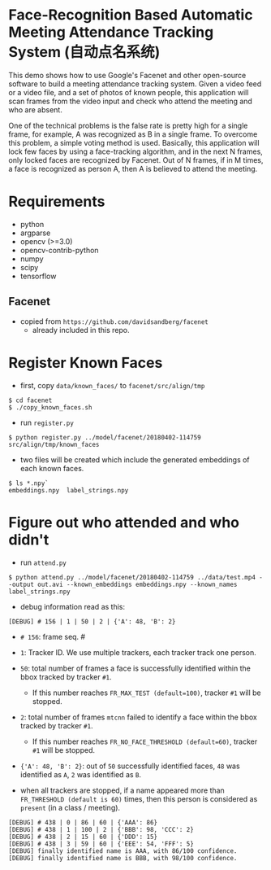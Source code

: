 # Face-Recognition Based Automatic Meeting Attendance Tracking System (自动点名系统)

This demo shows how to use Google's Facenet and other open-source software to build a meeting attendance tracking system. Given a video feed or a video file, and a set of photos of known people, this application will scan frames from the video input and check who attend the meeting and who are absent.

One of the technical problems is the false rate is pretty high for a single frame, for example, A was recognized as B in a single frame. To overcome this problem, a simple voting method is used. Basically, this application will lock few faces by using a face-tracking algorithm, and in the next N frames, only locked faces are recognized by Facenet. Out of N frames, if in M times, a face is recognized as person A, then A is believed to attend the meeting. 

# Requirements

* python
* argparse
* opencv (>=3.0)
* opencv-contrib-python
* numpy
* scipy
* tensorflow

## Facenet

* copied from `https://github.com/davidsandberg/facenet`
  * already included in this repo.

# Register Known Faces

* first, copy `data/known_faces/` to `facenet/src/align/tmp`
```
$ cd facenet
$ ./copy_known_faces.sh
```

* run `register.py`
```
$ python register.py ../model/facenet/20180402-114759 src/align/tmp/known_faces
```

* two files will be created which include the generated embeddings of each known faces.
```
$ ls *.npy`
embeddings.npy	label_strings.npy
```

# Figure out who attended and who didn't

* run `attend.py`

`$ python attend.py ../model/facenet/20180402-114759 ../data/test.mp4 --output out.avi --known_embeddings embeddings.npy --known_names label_strings.npy`

* debug information read as this:
```
[DEBUG] # 156 | 1 | 50 | 2 | {'A': 48, 'B': 2}
```
* `# 156`: frame seq. #
* `1`: Tracker ID. We use multiple trackers, each tracker track one person.
* `50`: total number of frames a face is successfully identified within the bbox tracked by tracker `#1`.
  * If this number reaches `FR_MAX_TEST (default=100)`, tracker `#1` will be stopped.
* `2`: total number of frames `mtcnn` failed to identify a face within the bbox tracked by tracker `#1`.
  * If this number reaches `FR_NO_FACE_THRESHOLD (default=60)`, tracker `#1` will be stopped.
* `{'A': 48, 'B': 2}`: out of `50` successfully identified faces, `48` was identified as `A`, `2` was identified as `B`.

* when all trackers are stopped, if a name appeared more than `FR_THRESHOLD (default is 60)` times, then this person is considered as `present` (in a class / meeting).

```
[DEBUG] # 438 | 0 | 86 | 60 | {'AAA': 86}
[DEBUG] # 438 | 1 | 100 | 2 | {'BBB': 98, 'CCC': 2}
[DEBUG] # 438 | 2 | 15 | 60 | {'DDD': 15}
[DEBUG] # 438 | 3 | 59 | 60 | {'EEE': 54, 'FFF': 5}
[DEBUG] finally identified name is AAA, with 86/100 confidence.
[DEBUG] finally identified name is BBB, with 98/100 confidence.
```
